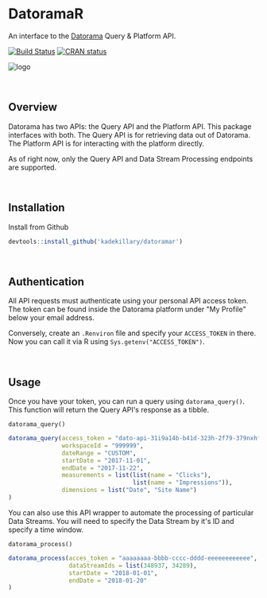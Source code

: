 # DatoramaR

An interface to the [Datorama](https://datorama.com) Query & Platform API.  

[![Build Status](https://travis-ci.org/beigebrucewayne/datoramar.svg?branch=master)](https://travis-ci.org/beigebrucewayne/datoramar) [![CRAN status](http://www.r-pkg.org/badges/version/datoramar)](http://www.r-pkg.org/badges/version/datoramar)

![logo](https://i.imgur.com/6c5kH7S.png)

&nbsp;
## Overview
Datorama has two APIs: the Query API and the Platform API. This package interfaces with both. The Query API is for retrieving data out of Datorama. The Platform API is for interacting with the platform directly.

As of right now, only the Query API and Data Stream Processing endpoints are supported.

&nbsp;
## Installation

Install from Github
```r
devtools::install_github('kadekillary/datoramar')
```

&nbsp;
## Authentication

All API requests must authenticate using your personal API access token. The token can be found inside the Datorama platform under "My Profile" below your email address.

Conversely, create an `.Renviron` file and specify your `ACCESS_TOKEN` in there. Now you can call it via R using `Sys.getenv("ACCESS_TOKEN")`.

&nbsp;
## Usage

Once you have your token, you can run a query using `datorama_query()`. This function will return the Query API's response as a tibble.

`datorama_query()`
```r
datorama_query(access_token = "dato-api-31i9a14b-b41d-323h-2f79-379nxhfdf8123",
               workspaceId = "999999",
               dateRange = "CUSTOM",
               startDate = "2017-11-01",
               endDate = "2017-11-22",
               measurements = list(list(name = "Clicks"),
                                   list(name = "Impressions")),
               dimensions = list("Date", "Site Name")
)
```

You can also use this API wrapper to automate the processing of particular Data Streams. You will need to specify the Data Stream by it's ID and specify a time window.

`datorama_process()`
```r
datorama_process(acces_token = "aaaaaaaa-bbbb-cccc-dddd-eeeeeeeeeeee",
                 dataStreamIds = list(348937, 34289),
                 startDate = "2018-01-01",
                 endDate = "2018-01-20"
)
```
